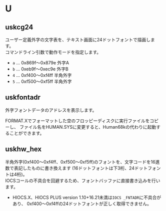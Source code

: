 # U

## uskcg24
ユーザー定義外字の文字表を、テキスト画面に24ドットフォントで描画します。  
コマンドライン引数で動作モードを指定します。
- `a` ... 0x869f～0x879e 外字A
- `b` ... 0xeb9f～0xec9e 外字B
- `4` ... 0xf400～0xf4ff 半角外字
- `5` ... 0xf500～0xf5ff 半角外字


## uskfontadr
外字フォントデータのアドレスを表示します。

FORMAT.Xでフォーマットした空のフロッピーディスクに実行ファイルをコピーし、
ファイル名をHUMAN.SYSに変更すると、Human68kの代わりに起動することができます。


## uskhw_hex
半角外字(0xf400～0xf4ff、0xf500～0xf5ff)のフォントを、文字コードを16進数で表記したものに書き換えます
(16ドットフォントは下3桁、24ドットフォントは4桁)。  
IOCSコールの不具合を回避するため、フォントバッファに直接書き込みを行います。

* HIOCS.X、HIOCS PLUS version 1.10+16.21未満は`IOCS _FNTADR`に不具合があり、
  0xf400～0xf4ffの24ドットフォントが正しく取得できません。
